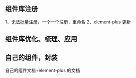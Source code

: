 ## 组件库注册

1、无法批量注册，一个一个注册，重命名
2、element-plus 更新

## 组件库优化、梳理、应用

## 自己的组件，封装

自己的组件文档+element-plus 的文档
